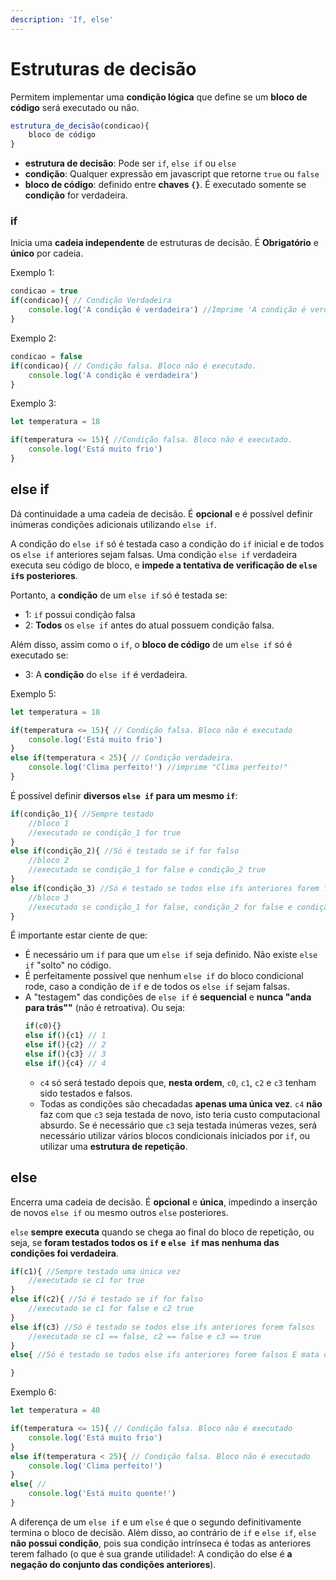 ```yaml
---
description: 'If, else'
---
```


# Estruturas de decisão
Permitem implementar uma **condição lógica** que define se um **bloco de código** será executado ou não.

```javascript
estrutura_de_decisão(condicao){
    bloco de código
}
```
- **estrutura de decisão**: Pode ser `if`, `else if` ou `else`
- **condição**: Qualquer expressão em javascript que retorne `true` ou `false`
- **bloco de código**: definido entre **chaves `{}`**. É executado somente se **condição** for verdadeira.

### if
Inicia uma **cadeia independente** de estruturas de decisão. É **Obrigatório** e **único** por cadeia. 

Exemplo 1: 
```js
condicao = true
if(condicao){ // Condição Verdadeira
    console.log('A condição é verdadeira') //Imprime 'A condição é verdadeira'
}
```

Exemplo 2: 
```js
condicao = false
if(condicao){ // Condição falsa. Bloco não é executado. 
    console.log('A condição é verdadeira')
}
```

Exemplo 3:
```js
let temperatura = 18

if(temperatura <= 15){ //Condição falsa. Bloco não é executado. 
    console.log('Está muito frio') 
}
```

## else if
Dá continuidade a uma cadeia de decisão. É **opcional** e é possível definir inúmeras condições adicionais utilizando `else if`.

A condição do `else if` só é testada caso a condição do `if` inicial e de todos os `else if` anteriores sejam falsas. Uma condição `else if` verdadeira executa seu código de bloco, e **impede a tentativa de verificação de `else if`s posteriores**.

Portanto, a **condição** de um `else if` só é testada se:
- 1: `if` possui condição falsa
- 2: **Todos** os `else if` antes do atual possuem condição falsa.

Além disso, assim como o `if`, o **bloco de código** de um `else if` só é executado se:
- 3: A **condição** do `else if` é verdadeira. 

Exemplo 5:
```js
let temperatura = 18

if(temperatura <= 15){ // Condição falsa. Bloco não é executado
    console.log('Está muito frio')
}
else if(temperatura < 25){ // Condição verdadeira. 
    console.log('Clima perfeito!') //imprime "Clima perfeito!"
}
```

É possível definir **diversos `else if` para um mesmo `if`**: 

```js
if(condição_1){ //Sempre testado
    //bloco 1
    //executado se condição_1 for true
}
else if(condição_2){ //Só é testado se if for falso
    //bloco 2
    //executado se condição_1 for false e condição_2 true
}
else if(condição_3) //Só é testado se todos else ifs anteriores forem falsos
    //bloco 3
    //executado se condição_1 for false, condição_2 for false e condição_3 true
}
```

É importante estar ciente de que:
- É necessário um `if` para que um `else if` seja definido. Não existe `else if` "solto" no código. 
- É perfeitamente possível que nenhum `else if` do bloco condicional rode, caso a condição de `if` e de todos os `else if` sejam falsas. 
- A "testagem" das condições de `else if` é **sequencial** e **nunca "anda para trás""** (não é retroativa). Ou seja:
  ```js
  if(c0){}
  else if(){c1} // 1 
  else if(){c2} // 2
  else if(){c3} // 3
  else if(){c4} // 4
  ```
  - `c4` só será testado depois que, **nesta ordem**, `c0`, `c1`, `c2` e `c3` tenham sido testados e falsos. 
  - Todas as condições são checadadas **apenas uma única vez**. `c4` **não** faz com que `c3` seja testada de novo, isto teria custo computacional absurdo. Se é necessário que `c3` seja testada inúmeras vezes, será necessário utilizar vários blocos condicionais iniciados por `if`, ou utilizar uma **estrutura de repetição**. 

## else
Encerra uma cadeia de decisão. É **opcional** e **única**, impedindo a inserção de novos `else if` ou mesmo outros `else` posteriores. 

`else` **sempre executa** quando se chega ao final do bloco de repetição, ou seja, se **foram testados todos os `if` e `else if` mas nenhuma das condições foi verdadeira**.


```js
if(c1){ //Sempre testado uma única vez
    //executado se c1 for true
}
else if(c2){ //Só é testado se if for falso
    //executado se c1 for false e c2 true
}
else if(c3) //Só é testado se todos else ifs anteriores forem falsos
    //executado se c1 == false, c2 == false e c3 == true
}
else{ //Só é testado se todos else ifs anteriores forem falsos E mata o bloco condicional. 

}
```

Exemplo 6:
```js
let temperatura = 40

if(temperatura <= 15){ // Condição falsa. Bloco não é executado
    console.log('Está muito frio')
}
else if(temperatura < 25){ // Condição falsa. Bloco não é executado
    console.log('Clima perfeito!')
}
else{ //
    console.log('Está muito quente!')
}
```
A diferença de um `else if` e um `else` é que o segundo definitivamente termina o bloco de decisão.
Além disso, ao contrário de `if` e `else if`, `else` **não possui condição**, pois sua condição intrínseca é todas as anteriores terem falhado (o que é sua grande utilidade!: A condição do else é **a negação do conjunto das condições anteriores**). 